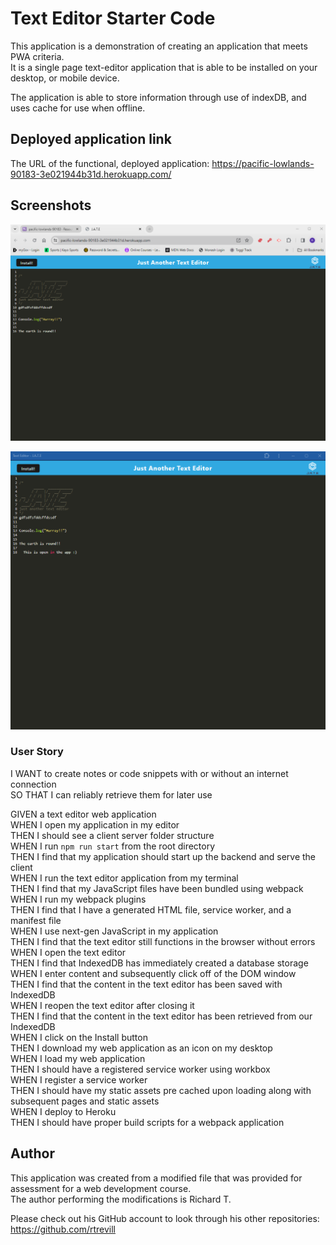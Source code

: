 # Text Editor Starter Code


This application is a demonstration of creating an application that meets PWA criteria.  
It is a single page text-editor application that is able to be installed on your desktop, or mobile device.

The application is able to store information through use of indexDB, and uses cache for use when offline.

## Deployed application link
The URL of the functional, deployed application:  https://pacific-lowlands-90183-3e021944b31d.herokuapp.com/

## Screenshots
![Jate open in browser](screenshots/Jate-shot1.png)

![Jate open in app](screenshots/Jate-shot2.png)

### User Story

I WANT to create notes or code snippets with or without an internet connection  
SO THAT I can reliably retrieve them for later use

GIVEN a text editor web application  
WHEN I open my application in my editor  
THEN I should see a client server folder structure  
WHEN I run `npm run start` from the root directory  
THEN I find that my application should start up the backend and serve the client  
WHEN I run the text editor application from my terminal  
THEN I find that my JavaScript files have been bundled using webpack  
WHEN I run my webpack plugins  
THEN I find that I have a generated HTML file, service worker, and a manifest file  
WHEN I use next-gen JavaScript in my application  
THEN I find that the text editor still functions in the browser without errors  
WHEN I open the text editor  
THEN I find that IndexedDB has immediately created a database storage  
WHEN I enter content and subsequently click off of the DOM window  
THEN I find that the content in the text editor has been saved with IndexedDB  
WHEN I reopen the text editor after closing it  
THEN I find that the content in the text editor has been retrieved from our IndexedDB  
WHEN I click on the Install button  
THEN I download my web application as an icon on my desktop  
WHEN I load my web application  
THEN I should have a registered service worker using workbox  
WHEN I register a service worker  
THEN I should have my static assets pre cached upon loading along with subsequent pages and static assets  
WHEN I deploy to Heroku  
THEN I should have proper build scripts for a webpack application

## Author

This application was created from a modified file that was provided for assessment for a web development course.  
The author performing the modifications is Richard T.

Please check out his GitHub account to look through his other repositories:
https://github.com/rtrevill
